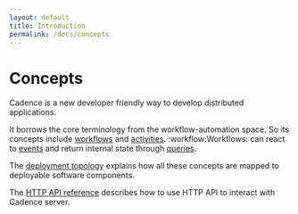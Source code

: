 ```yaml
---
layout: default
title: Introduction
permalink: /docs/concepts
---
```


# Concepts

Cadence is a new developer friendly way to develop distributed applications.

It borrows the core terminology from the workflow-automation space. So its concepts include [workflows](01-workflows.md) and [activities](02-activities.md). :workflow:Workflows: can react to [events](03-events.md) and return internal state through [queries](04-queries.md).

The [deployment topology](05-topology.md) explains how all these concepts are mapped to deployable software components.

The [HTTP API reference](10-http-api.md) describes how to use HTTP API to interact with Cadence server.
